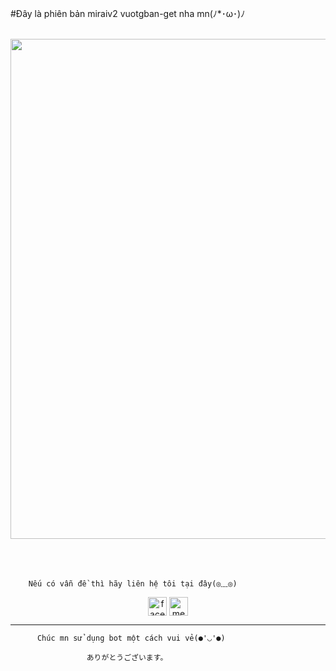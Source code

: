 #Đây là phiên bản miraiv2 vuotgban-get nha mn(ﾉ*･ω･)ﾉ
<br>
<br>
<p align="center">
  <img src="https://data.whicdn.com/images/183066439/original.gif" width="800">
</p>
<br>
<br>

        Nếu có vẫn đề thì hãy liên hệ tôi tại đây(◎﹏◎)
<p align="center">
  <a href="https://facebook.com/khoa.dayy12" target="_blank"><img align="center" src="https://cdn.jsdelivr.net/npm/simple-icons@3.0.1/icons/facebook.svg" alt="facebook" height="30" width="30" /></a>
  <a href="https://messenger.com/t/khoa.dayy12" target="_blank"><img align="center" src="https://cdn.jsdelivr.net/npm/simple-icons@3.0.1/icons/messenger.svg" alt="messenger" height="30" width="30" /></a>
</p>

----------------------------------
          Chúc mn sử dụng bot một cách vui vẻ(●'◡'●)

                     ありがとうございます。

